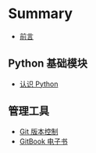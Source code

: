 # Summary

* [前言](README.md)

## Python 基础模块

* [认识 Python](python/basics/python.md)

## 管理工具

* [Git 版本控制](tools/git.md)
* [GitBook 电子书](tools/gitbook.md)

